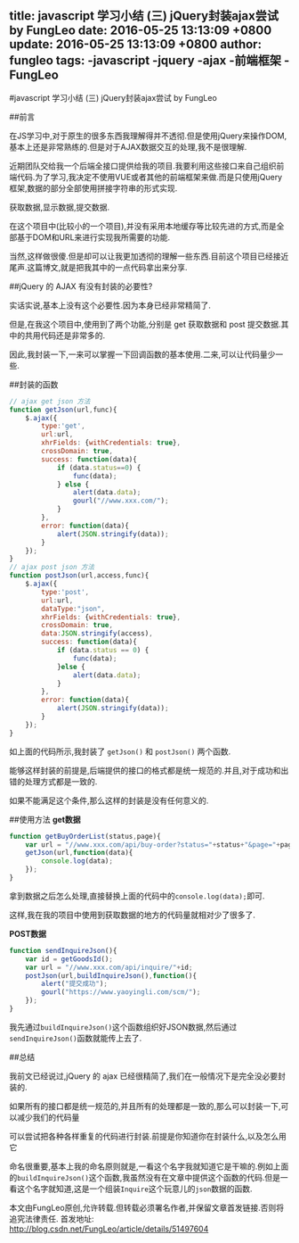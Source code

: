 title: javascript 学习小结 (三) jQuery封装ajax尝试 by FungLeo
date: 2016-05-25 13:13:09 +0800
update: 2016-05-25 13:13:09 +0800
author: fungleo
tags:
    -javascript
    -jquery
    -ajax
    -前端框架
    -FungLeo
---

#javascript 学习小结 (三) jQuery封装ajax尝试 by FungLeo

##前言

在JS学习中,对于原生的很多东西我理解得并不透彻.但是使用jQuery来操作DOM,基本上还是非常熟练的.但是对于AJAX数据交互的处理,我不是很理解.

近期团队交给我一个后端全接口提供给我的项目.我要利用这些接口来自己组织前端代码.为了学习,我决定不使用VUE或者其他的前端框架来做.而是只使用jQuery框架,数据的部分全部使用拼接字符串的形式实现.

获取数据,显示数据,提交数据.

在这个项目中(比较小的一个项目),并没有采用本地缓存等比较先进的方式,而是全部基于DOM和URL来进行实现我所需要的功能.

当然,这样做很傻.但是却可以让我更加透彻的理解一些东西.目前这个项目已经接近尾声.这篇博文,就是把我其中的一点代码拿出来分享.

##jQuery 的 AJAX 有没有封装的必要性?

实话实说,基本上没有这个必要性.因为本身已经非常精简了.

但是,在我这个项目中,使用到了两个功能,分别是 get 获取数据和 post 提交数据.其中的共用代码还是非常多的.

因此,我封装一下,一来可以掌握一下回调函数的基本使用.二来,可以让代码量少一些.

##封装的函数

```javascript
// ajax get json 方法
function getJson(url,func){
	$.ajax({
		type:'get',
		url:url,
		xhrFields: {withCredentials: true},
		crossDomain: true,
		success: function(data){
			if (data.status==0) {
				func(data);
			} else {
				alert(data.data);
				gourl("//www.xxx.com/");
			}
		},
		error: function(data){
			alert(JSON.stringify(data));
		}
	});
}
// ajax post json 方法
function postJson(url,access,func){
	$.ajax({
		type:'post',
		url:url,
		dataType:"json",
		xhrFields: {withCredentials: true},
		crossDomain: true,
		data:JSON.stringify(access),
		success: function(data){
			if (data.status == 0) {
				func(data);
			}else {
				alert(data.data);
			}
		},
		error: function(data){
			alert(JSON.stringify(data));
		}
	});
}
```
如上面的代码所示,我封装了 `getJson()` 和 `postJson()` 两个函数.

能够这样封装的前提是,后端提供的接口的格式都是统一规范的.并且,对于成功和出错的处理方式都是一致的.

如果不能满足这个条件,那么这样的封装是没有任何意义的.

##使用方法
**get数据**
```javascript
function getBuyOrderList(status,page){
	var url = "//www.xxx.com/api/buy-order?status="+status+"&page="+page;
	getJson(url,function(data){
		console.log(data);
	});
}
```
拿到数据之后怎么处理,直接替换上面的代码中的`console.log(data);`即可.

这样,我在我的项目中使用到获取数据的地方的代码量就相对少了很多了.

**POST数据**
```javascript
function sendInquireJson(){
	var id = getGoodsId();
	var url = "//www.xxx.com/api/inquire/"+id;
	postJson(url,buildInquireJson(),function(){
		alert("提交成功");
		gourl("https://www.yaoyingli.com/scm/");
	});
}
```
我先通过`buildInquireJson()`这个函数组织好JSON数据,然后通过`sendInquireJson()`函数就能传上去了.

##总结

我前文已经说过,jQuery 的 ajax 已经很精简了,我们在一般情况下是完全没必要封装的.

如果所有的接口都是统一规范的,并且所有的处理都是一致的,那么可以封装一下,可以减少我们的代码量

可以尝试把各种各样重复的代码进行封装.前提是你知道你在封装什么,以及怎么用它

命名很重要,基本上我的命名原则就是,一看这个名字我就知道它是干嘛的.例如上面的`buildInquireJson()`这个函数,我虽然没有在文章中提供这个函数的代码.但是一看这个名字就知道,这是一个组装`Inquire`这个玩意儿的`json`数据的函数.

本文由FungLeo原创,允许转载.但转载必须署名作者,并保留文章首发链接.否则将追究法律责任.
首发地址: http://blog.csdn.net/FungLeo/article/details/51497604